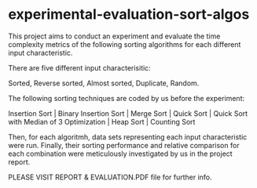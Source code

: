 # experimental-evaluation-sort-algos
This project aims to conduct an experiment and evaluate the time complexity metrics of the following sorting algorithms for each different input characteristic.  

There are five different input characterisitic:

Sorted,
Reverse sorted,
Almost sorted,
Duplicate,
Random.

The following sorting techniques are coded by us before the experiment:

Insertion Sort | 
Binary Insertion Sort |
Merge Sort |
Quick Sort | 
Quick Sort with Median of 3 Optimization |
Heap Sort |
Counting Sort


Then, for each algoritmh, data sets representing each input characteristic were run. 
Finally, their sorting performance and relative comparison for each combination were meticulously investigated by us in the project report.

PLEASE VISIT REPORT & EVALUATION.PDF file for further info.

